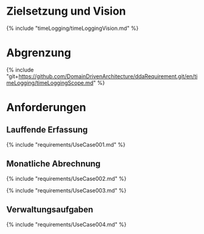 
# Zielsetzung und Vision
{% include "timeLogging/timeLoggingVision.md" %}


# Abgrenzung
{% include "git+https://github.com/DomainDrivenArchitecture/ddaRequirement.git/en/timeLogging/timeLoggingScope.md" %}


# Anforderungen

## Lauffende Erfassung
{% include "requirements/UseCase001.md" %}


## Monatliche Abrechnung
{% include "requirements/UseCase002.md" %}

{% include "requirements/UseCase003.md" %}


## Verwaltungsaufgaben
{% include "requirements/UseCase004.md" %}
